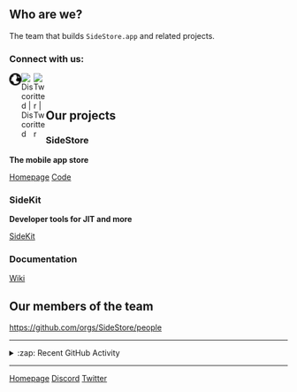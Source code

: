 <!-- 
Docs: How to use GitHub README and actions to auto-generate embedded content.
https://github.com/anuraghazra/github-readme-stats
https://www.youtube.com/watch?v=n6d4KHSKqGk
https://github.com/rahuldkjain/github-profile-readme-generator
 -->

## Who are we?

The team that builds `SideStore.app` and related projects.

### Connect with us:

<!--
[![Website](https://img.shields.io/website?label=sidestore.io&style=for-the-badge&url=https://sidestore.io)](https://sidestore.io)
[![Twitter Follow](https://img.shields.io/twitter/follow/sidestore_io?color=1DA1F2&logo=twitter&style=for-the-badge)](https://twitter.com/intent/follow?original_referer=https%3A%2F%2Fgithub.com%2Fsidestore&screen_name=sidestore)
[![GitHub Followers](https://img.shields.io/github/followers/sidestore?style=for-the-badge)]()
[![GitHub Sponsors](https://img.shields.io/github/sponsors/sidestore?style=for-the-badge
)]() 
-->

[<img align="left" alt="sidestore.io" width="22px" src="https://raw.githubusercontent.com/iconic/open-iconic/master/svg/globe.svg" />][website]
[<img align="left" alt="Discord | Discord" width="22px" src="https://cdn.jsdelivr.net/npm/simple-icons@v3/icons/discord.svg" />][discord]
[<img align="left" alt="Twitter | Twitter" width="22px" src="https://cdn.jsdelivr.net/npm/simple-icons@v3/icons/twitter.svg" />][twitter]

<br />
<br />

## Our projects

### SideStore

__The mobile app store__

[Homepage][website]
[Code][git.sidestore]

### SideKit

__Developer tools for JIT and more__

[SideKit][git.sidekit]

### Documentation

[Wiki][wiki]

## Our members of the team

https://github.com/orgs/SideStore/people

---

<details>
  <summary>:zap: Recent GitHub Activity</summary>

<!--START_SECTION:activity-->
1. 🎉 Merged PR [#773](https://github.com/SideStore/SideStore/pull/773) in [SideStore/SideStore](https://github.com/SideStore/SideStore)
2. 🗣 Commented on [#773](https://github.com/SideStore/SideStore/issues/773) in [SideStore/SideStore](https://github.com/SideStore/SideStore)
3. 🗣 Commented on [#773](https://github.com/SideStore/SideStore/issues/773) in [SideStore/SideStore](https://github.com/SideStore/SideStore)
4. 🗣 Commented on [#773](https://github.com/SideStore/SideStore/issues/773) in [SideStore/SideStore](https://github.com/SideStore/SideStore)
5. 💪 Opened PR [#773](https://github.com/SideStore/SideStore/pull/773) in [SideStore/SideStore](https://github.com/SideStore/SideStore)
6. ❗️ Closed issue [#316](https://github.com/SideStore/SideStore/issues/316) in [SideStore/SideStore](https://github.com/SideStore/SideStore)
7. 🎉 Merged PR [#772](https://github.com/SideStore/SideStore/pull/772) in [SideStore/SideStore](https://github.com/SideStore/SideStore)
8. 💪 Opened PR [#772](https://github.com/SideStore/SideStore/pull/772) in [SideStore/SideStore](https://github.com/SideStore/SideStore)
9. 🗣 Commented on [#156](https://github.com/SideStore/SideStore/issues/156) in [SideStore/SideStore](https://github.com/SideStore/SideStore)
10. ❗️ Opened issue [#771](https://github.com/SideStore/SideStore/issues/771) in [SideStore/SideStore](https://github.com/SideStore/SideStore)
11. 🗣 Commented on [#475](https://github.com/SideStore/SideStore/issues/475) in [SideStore/SideStore](https://github.com/SideStore/SideStore)
12. 🎉 Merged PR [#770](https://github.com/SideStore/SideStore/pull/770) in [SideStore/SideStore](https://github.com/SideStore/SideStore)
13. 🗣 Commented on [#770](https://github.com/SideStore/SideStore/issues/770) in [SideStore/SideStore](https://github.com/SideStore/SideStore)
14. 🗣 Commented on [#770](https://github.com/SideStore/SideStore/issues/770) in [SideStore/SideStore](https://github.com/SideStore/SideStore)
15. 💪 Opened PR [#770](https://github.com/SideStore/SideStore/pull/770) in [SideStore/SideStore](https://github.com/SideStore/SideStore)
16. 🎉 Merged PR [#769](https://github.com/SideStore/SideStore/pull/769) in [SideStore/SideStore](https://github.com/SideStore/SideStore)
17. 🗣 Commented on [#769](https://github.com/SideStore/SideStore/issues/769) in [SideStore/SideStore](https://github.com/SideStore/SideStore)
18. 💪 Opened PR [#769](https://github.com/SideStore/SideStore/pull/769) in [SideStore/SideStore](https://github.com/SideStore/SideStore)
19. 🗣 Commented on [#764](https://github.com/SideStore/SideStore/issues/764) in [SideStore/SideStore](https://github.com/SideStore/SideStore)
20. 🗣 Commented on [#768](https://github.com/SideStore/SideStore/issues/768) in [SideStore/SideStore](https://github.com/SideStore/SideStore)
<!--END_SECTION:activity-->

</details>

---

[Homepage][patreon] [Discord][discord] [Twitter][twitter]

<!--
- [Patreon][patreon]
- [OpenCollective][opencollective]
- [YouTube][youtube]
-->

[website]: https://sidestore.io
[wiki]: https://wiki.sidestore.io
[twitter]: https://twitter.com/sidestore_io
[discord]: https://discord.gg/sidestore-949183273383395328
[youtube]: https://youtube.com/TODO
[patreon]: https://www.patreon.com/SideStore
[opencollective]: https://opencollective.com/TODO
[git.sidestore]: https://github.com/SideStore/SideStore/
[git.sidekit]: https://github.com/SideStore/SideKit


